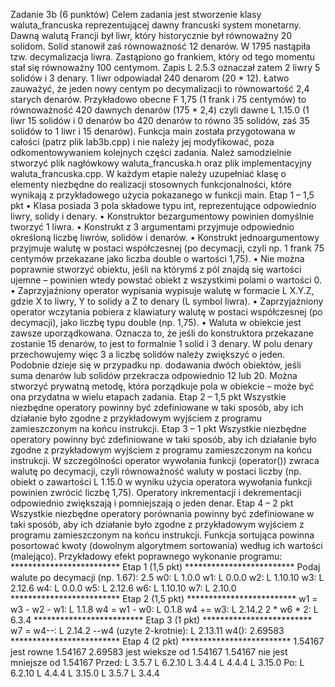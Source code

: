 Zadanie 3b (6 punktów)
Celem zadania jest stworzenie klasy waluta_francuska reprezentującej dawny francuski system monetarny. Dawną walutą Francji był liwr, który historycznie był równoważny 20 solidom. Solid stanowił zaś równoważność 12 denarów. W 1795 nastąpiła tzw. decymalizacja liwra. Zastąpiono go frankiem, który od tego momentu stał się równoważny 100 centymom.
Zapis L 2.5.3 oznaczał zatem 2 liwry 5 solidów i 3 denary. 1 liwr odpowiadał 240 denarom (20 * 12). Łatwo zauważyć, że jeden nowy centym po decymalizacji to równowartość 2,4 starych denarów. Przykładowo obecne F 1,75 (1 frank i 75 centymów) to równoważność 420 dawnych denarów (175 * 2,4) czyli dawne L 1.15.0 (1 liwr 15 solidów i 0 denarów bo 420 denarów to równo 35 solidów, zaś 35 solidów to 1 liwr i 15 denarów).
Funkcja main została przygotowana w całości (patrz plik lab3b.cpp) i nie należy jej modyfikować, poza odkomentowywaniem kolejnych części zadania. Należ samodzielnie stworzyć plik nagłówkowy waluta_francuska.h oraz plik implementacyjny waluta_francuska.cpp. W każdym etapie należy uzupełniać klasę o elementy niezbędne do realizacji stosownych funkcjonalności, które wynikają z przykładowego użycia pokazanego w funkcji main.
Etap 1 – 1,5 pkt
• Klasa posiada 3 pola składowe typu int, reprezentujące odpowiednio liwry, solidy i denary.
• Konstruktor bezargumentowy powinien domyślnie tworzyć 1 liwra.
• Konstrukt z 3 argumentami przyjmuje odpowiednio określoną liczbę liwrów, solidów i denarów.
• Konstrukt jednoargumentowy przyjmuje walutę w postaci współczesnej (po decymacji, czyli np. 1 frank 75 centymów przekazane jako liczba double o wartości 1,75).
• Nie można poprawnie stworzyć obiektu, jeśli na którymś z pól znajdą się wartości ujemne – powinien wtedy powstać obiekt z wszystkimi polami o wartości 0.
• Zaprzyjaźniony operator wypisania wypisuje walutę w formacie L X.Y.Z, gdzie X to liwry, Y to solidy a Z to denary (L symbol liwra).
• Zaprzyjaźniony operator wczytania pobiera z klawiatury walutę w postaci współczesnej (po decymacji), jako liczbę typu double (np. 1,75).
• Waluta w obiekcie jest zawsze uporządkowana. Oznacza to, że jeśli do konstruktora przekazane zostanie 15 denarów, to jest to formalnie 1 solid i 3 denary. W polu denary przechowujemy więc 3 a liczbę solidów należy zwiększyć o jeden. Podobnie dzieje się w przypadku np. dodawania dwóch obiektów, jeśli suma denarów lub solidów przekracza odpowiednio 12 lub 20. Można stworzyć prywatną metodę, która porządkuje pola w obiekcie – może być ona przydatna w wielu etapach zadania.
Etap 2 – 1,5 pkt
Wszystkie niezbędne operatory powinny być zdefiniowane w taki sposób, aby ich działanie było zgodne z przykładowym wyjściem z programu zamieszczonym na końcu instrukcji.
Etap 3 – 1 pkt
Wszystkie niezbędne operatory powinny być zdefiniowane w taki sposób, aby ich działanie było
zgodne z przykładowym wyjściem z programu zamieszczonym na końcu instrukcji. W szczególności
operator wywołania funkcji (operator()) zwraca walutę po decymacji, czyli równoważność waluty
w postaci liczby (np. obiekt o zawartości L 1.15.0 w wyniku użycia operatora wywołania funkcji
powinien zwrócić liczbę 1,75). Operatory inkrementacji i dekrementacji odpowiednio zwiększają
i pomniejszają o jeden denar.
Etap 4 – 2 pkt
Wszystkie niezbędne operatory porównania powinny być zdefiniowane w taki sposób, aby ich
działanie było zgodne z przykładowym wyjściem z programu zamieszczonym na końcu instrukcji.
Funkcja sortująca powinna posortować kwoty (dowolnym algorytmem sortowania) według ich
wartości (malejąco).
Przykładowy efekt poprawnego wykonanie programu:
************************* Etap 1 (1,5 pkt) *************************
Podaj walute po decymacji (np. 1.67): 2.5
w0: L 1.0.0
w1: L 0.0.0
w2: L 1.10.10
w3: L 2.12.6
w4: L 0.0.0
w5: L 2.12.6
w6: L 1.10.10
w7: L 2.10.0
************************* Etap 2 (1,5 pkt) *************************
w1 = w3 - w2 - w1: L 1.1.8
w4 = w1 - w0: L 0.1.8
w4 += w3: L 2.14.2
2 * w6 * 2: L 6.3.4
************************* Etap 3 (1 pkt) *************************
w7 = w4--: L 2.14.2
--w4 (uzyte 2-krotnie): L 2.13.11
w4(): 2.69583
************************* Etap 4 (2 pkt) *************************
1.54167 jest rowne 1.54167
2.69583 jest wieksze od 1.54167
1.54167 nie jest mniejsze od 1.54167
Przed:
L 3.5.7
L 6.2.10
L 3.4.4
L 4.4.4
L 3.15.0
Po:
L 6.2.10
L 4.4.4
L 3.15.0
L 3.5.7
L 3.4.4
